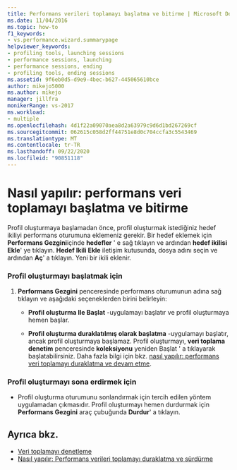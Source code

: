 ```yaml
---
title: Performans verileri toplamayı başlatma ve bitirme | Microsoft Docs
ms.date: 11/04/2016
ms.topic: how-to
f1_keywords:
- vs.performance.wizard.summarypage
helpviewer_keywords:
- profiling tools, launching sessions
- performance sessions, launching
- performance sessions, ending
- profiling tools, ending sessions
ms.assetid: 9f6eb0d5-d9e9-4bec-b627-445065610bce
author: mikejo5000
ms.author: mikejo
manager: jillfra
monikerRange: vs-2017
ms.workload:
- multiple
ms.openlocfilehash: 4d1f22a09070aea8d2a63979c9d6d1bd267269cf
ms.sourcegitcommit: 062615c058d2ff44751e8d0c704ccfa3c5543469
ms.translationtype: MT
ms.contentlocale: tr-TR
ms.lasthandoff: 09/22/2020
ms.locfileid: "90851118"
---
```

# <a name="how-to-start-and-end-performance-data-collection"></a>Nasıl yapılır: performans veri toplamayı başlatma ve bitirme
Profil oluşturmaya başlamadan önce, profil oluşturmak istediğiniz hedef ikiliyi performans oturumuna eklemeniz gerekir. Bir hedef eklemek için **Performans Gezgini**içinde **hedefler** ' e sağ tıklayın ve ardından **hedef ikilisi Ekle**' ye tıklayın. **Hedef Ikili Ekle** iletişim kutusunda, dosya adını seçin ve ardından **Aç**' a tıklayın. Yeni bir ikili eklenir.

### <a name="to-start-profiling"></a>Profil oluşturmayı başlatmak için

1. **Performans Gezgini** penceresinde performans oturumunun adına sağ tıklayın ve aşağıdaki seçeneklerden birini belirleyin:

    - **Profil oluşturma Ile Başlat** -uygulamayı başlatır ve profil oluşturmaya hemen başlar.

    - **Profil oluşturma duraklatılmış olarak başlatma** -uygulamayı başlatır, ancak profil oluşturmaya başlamaz. Profil oluşturmayı, **veri toplama denetim** penceresinde **koleksiyonu** yeniden Başlat ' a tıklayarak başlatabilirsiniz. Daha fazla bilgi için bkz. [nasıl yapılır: performans veri toplamayı duraklatma ve devam etme](../profiling/how-to-pause-and-resume-performance-data-collection.md).

### <a name="to-end-profiling"></a>Profil oluşturmayı sona erdirmek için

- Profil oluşturma oturumunu sonlandırmak için tercih edilen yöntem uygulamadan çıkmasıdır. Profil oluşturmayı hemen durdurmak için **Performans Gezgini** araç çubuğunda **Durdur**' a tıklayın.

## <a name="see-also"></a>Ayrıca bkz.
- [Veri toplamayı denetleme](../profiling/controlling-data-collection.md)
- [Nasıl yapılır: Performans verileri toplamayı duraklatma ve sürdürme](../profiling/how-to-pause-and-resume-performance-data-collection.md)
